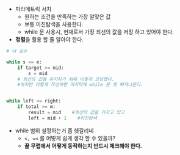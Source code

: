 + 파라메트릭 서치
    + 원하는 조건을 만족하는 가장 알맞은 값
    + 보통 이진탐색을 사용한다.
    + while 문 사용시, 현재로서 가장 최선의 값을 저장 하고 있어야 한다.
+ **정렬**을 활용 할 줄 알아야 한다. 
```python
# 내 실수

while s <= e:
    if target >= mid:
        s = mid
    # 최선의 값을 유지하기 위해 이렇게 코딩했다.
    #하지만 이렇게 작성하면 마지막에 while 문 못 빠져나온다.


while left <= right:
    if total >= m:
        result = mid    #최선의 값을 가지고 있고
        left = mid + 1    #이진탐색
```
+ while 범위 설정하는거 좀 헷갈리네
  + `<, =<` 를 어떻게 쉽게 생각 할 수 있을까?
  + **끝 무렵에서 어떻게 동작하는지 반드시 체크해야 한다.**
